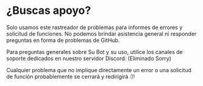 # ¿Buscas apoyo?

Solo usamos este rastreador de problemas para informes de errores y solicitud de funciones. No podemos brindar asistencia general ni responder preguntas en forma de problemas de GitHub.

Para preguntas generales sobre Su  Bot y su uso, utilice los canales de soporte dedicados en nuestro servidor Discord: (Eliminado Sorry)

Cualquier problema que no implique directamente un error o una solicitud de función probablemente se cerrará y redirigirá :)!